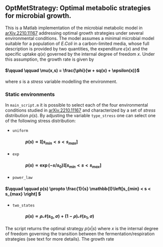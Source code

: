 ## OptMetStrategy: Optimal metabolic strategies for microbial growth.

This is a Matlab implementation of the microbial metabolic model in [arXiv.2210.11167](https://doi.org/10.48550/arXiv.2210.11167) addressing optimal growth strategies under several environmental conditions. The model assumes a minimal microbial model suitable for a population of *E.Coli* in a carbon-limited media, whose full description is provided by two quantities, the expenditure $\epsilon(x)$ and the specific uptake $q(x)$ governed by the internal degree of freedom $x$. Under this assumption, the growth rate is given by
#### $\qquad \qquad \mu(x,s) = \frac{\phi}{w + sq(x) + \epsilon(x)}$

where $s$ is a *stress* variable modelling the environment.

### Static environments
In `main_script.m` it is possible to select each of the four environmental conditions studied in [arXiv.2210.11167](https://doi.org/10.48550/arXiv.2210.11167) and characterized by a set of *stress* distribution $p(s)$. By adjusting the variable `type_stress` one can select one of the following stress distribution:

- `uniform` 
#### $\qquad \qquad p(s) \propto \mathbb{I}\left[ s_{min} < s < s_{max}\right]$
- `exp`
#### $\qquad \qquad p(s) \propto \exp(-s/s_{0}) \mathbb{I}\left[s_{min} < s < s_{max} \right]$
- `power_law`
#### $\qquad \qquad p(s) \propto \frac{1}{s}  \mathbb{I}\left[s_{min} < s < s_{max} \right] $
- `two_states`
#### $\qquad \qquad p(s) \propto \rho \mathcal{N}\left(s_{0}, \sigma\right) + (1 - \rho) \mathcal{N}\left(s_{1}, \sigma\right)$

The script returns the optimal strategy $p(x | s)$ where $x$ is the internal degree of freedom governing the transition between the fermentation/respiration strategies (see text for more details). The growth rate 

